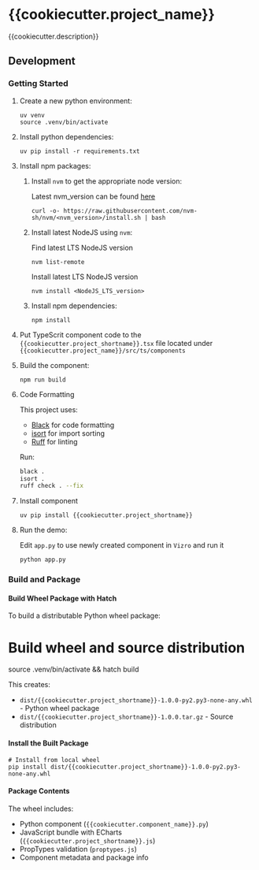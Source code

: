 # {{cookiecutter.project_name}}

{{cookiecutter.description}}

## Development
### Getting Started

1. Create a new python environment:
   ```shell
   uv venv
   source .venv/bin/activate
   ```
2. Install python dependencies:
   ```shell
   uv pip install -r requirements.txt
   ```
3. Install npm packages:
   1. Install `nvm` to get the appropriate node version:
   
      Latest nvm_version can be found [here](https://github.com/nvm-sh/nvm)
      ```shell
      curl -o- https://raw.githubusercontent.com/nvm-sh/nvm/<nvm_version>/install.sh | bash
      ```
   2. Install latest NodeJS using `nvm`:
   
      Find latest LTS NodeJS version
      ```shell
      nvm list-remote
      ```
      Install latest LTS NodeJS version
      ```shell
      nvm install <NodeJS_LTS_version>
      ```
   3. Install npm dependencies:
      ```shell
      npm install
      ```
4. Put TypeScrit component code to the `{{cookiecutter.project_shortname}}.tsx` file located under `{{cookiecutter.project_name}}/src/ts/components`
5. Build the component:
   ```shell
   npm run build
   ```
6. Code Formatting

   This project uses:

   - [Black](https://black.readthedocs.io/) for code formatting
   - [isort](https://pycqa.github.io/isort/) for import sorting
   - [Ruff](https://docs.astral.sh/ruff/) for linting

   Run:

   ```bash
   black .
   isort .
   ruff check . --fix
   ````
7. Install component
   ```shell
   uv pip install {{cookiecutter.project_shortname}}
   ```
8. Run the demo:

   Edit `app.py` to use newly created component in `Vizro` and run it
   ```shell
   python app.py
   ```

### Build and Package

#### Build Wheel Package with Hatch

To build a distributable Python wheel package:

# Build wheel and source distribution
source .venv/bin/activate && hatch build

This creates:
- `dist/{{cookiecutter.project_shortname}}-1.0.0-py2.py3-none-any.whl` - Python wheel package
- `dist/{{cookiecutter.project_shortname}}-1.0.0.tar.gz` - Source distribution

#### Install the Built Package

```shell
# Install from local wheel
pip install dist/{{cookiecutter.project_shortname}}-1.0.0-py2.py3-none-any.whl
```

#### Package Contents

The wheel includes:
- Python component (`{{cookiecutter.component_name}}.py`)
- JavaScript bundle with ECharts (`{{cookiecutter.project_shortname}}.js`)
- PropTypes validation (`proptypes.js`)
- Component metadata and package info